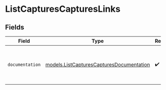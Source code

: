 # ListCapturesCapturesLinks


## Fields

| Field                                                                                      | Type                                                                                       | Required                                                                                   | Description                                                                                |
| ------------------------------------------------------------------------------------------ | ------------------------------------------------------------------------------------------ | ------------------------------------------------------------------------------------------ | ------------------------------------------------------------------------------------------ |
| `documentation`                                                                            | [models.ListCapturesCapturesDocumentation](../models/listcapturescapturesdocumentation.md) | :heavy_check_mark:                                                                         | The URL to the generic Mollie API error handling guide.                                    |